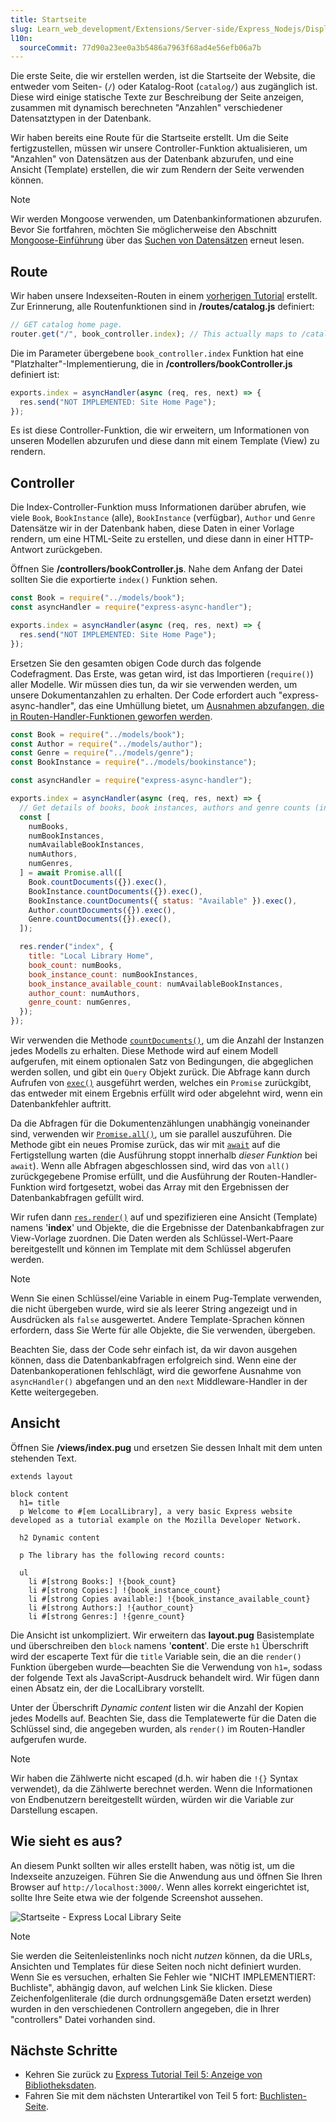 ```yaml
---
title: Startseite
slug: Learn_web_development/Extensions/Server-side/Express_Nodejs/Displaying_data/Home_page
l10n:
  sourceCommit: 77d90a23ee0a3b5486a7963f68ad4e56efb06a7b
---
```


Die erste Seite, die wir erstellen werden, ist die Startseite der Website, die entweder vom Seiten- (`/`) oder Katalog-Root (`catalog/`) aus zugänglich ist. Diese wird einige statische Texte zur Beschreibung der Seite anzeigen, zusammen mit dynamisch berechneten "Anzahlen" verschiedener Datensatztypen in der Datenbank.

Wir haben bereits eine Route für die Startseite erstellt. Um die Seite fertigzustellen, müssen wir unsere Controller-Funktion aktualisieren, um "Anzahlen" von Datensätzen aus der Datenbank abzurufen, und eine Ansicht (Template) erstellen, die wir zum Rendern der Seite verwenden können.

> [!NOTE]
> Wir werden Mongoose verwenden, um Datenbankinformationen abzurufen.
> Bevor Sie fortfahren, möchten Sie möglicherweise den Abschnitt [Mongoose-Einführung](/de/docs/Learn_web_development/Extensions/Server-side/Express_Nodejs/mongoose#mongoose_primer) über das [Suchen von Datensätzen](/de/docs/Learn_web_development/Extensions/Server-side/Express_Nodejs/mongoose#searching_for_records) erneut lesen.

## Route

Wir haben unsere Indexseiten-Routen in einem [vorherigen Tutorial](/de/docs/Learn_web_development/Extensions/Server-side/Express_Nodejs/routes) erstellt. Zur Erinnerung, alle Routenfunktionen sind in **/routes/catalog.js** definiert:

```js
// GET catalog home page.
router.get("/", book_controller.index); // This actually maps to /catalog/ because we import the route with a /catalog prefix
```

Die im Parameter übergebene `book_controller.index` Funktion hat eine "Platzhalter"-Implementierung, die in **/controllers/bookController.js** definiert ist:

```js
exports.index = asyncHandler(async (req, res, next) => {
  res.send("NOT IMPLEMENTED: Site Home Page");
});
```

Es ist diese Controller-Funktion, die wir erweitern, um Informationen von unseren Modellen abzurufen und diese dann mit einem Template (View) zu rendern.

## Controller

Die Index-Controller-Funktion muss Informationen darüber abrufen, wie viele `Book`, `BookInstance` (alle), `BookInstance` (verfügbar), `Author` und `Genre` Datensätze wir in der Datenbank haben, diese Daten in einer Vorlage rendern, um eine HTML-Seite zu erstellen, und diese dann in einer HTTP-Antwort zurückgeben.

Öffnen Sie **/controllers/bookController.js**. Nahe dem Anfang der Datei sollten Sie die exportierte `index()` Funktion sehen.

```js
const Book = require("../models/book");
const asyncHandler = require("express-async-handler");

exports.index = asyncHandler(async (req, res, next) => {
  res.send("NOT IMPLEMENTED: Site Home Page");
});
```

Ersetzen Sie den gesamten obigen Code durch das folgende Codefragment. Das Erste, was getan wird, ist das Importieren (`require()`) aller Modelle. Wir müssen dies tun, da wir sie verwenden werden, um unsere Dokumentanzahlen zu erhalten. Der Code erfordert auch "express-async-handler", das eine Umhüllung bietet, um [Ausnahmen abzufangen, die in Routen-Handler-Funktionen geworfen werden](/de/docs/Learn_web_development/Extensions/Server-side/Express_Nodejs/routes#handling_exceptions_in_route_functions).

```js
const Book = require("../models/book");
const Author = require("../models/author");
const Genre = require("../models/genre");
const BookInstance = require("../models/bookinstance");

const asyncHandler = require("express-async-handler");

exports.index = asyncHandler(async (req, res, next) => {
  // Get details of books, book instances, authors and genre counts (in parallel)
  const [
    numBooks,
    numBookInstances,
    numAvailableBookInstances,
    numAuthors,
    numGenres,
  ] = await Promise.all([
    Book.countDocuments({}).exec(),
    BookInstance.countDocuments({}).exec(),
    BookInstance.countDocuments({ status: "Available" }).exec(),
    Author.countDocuments({}).exec(),
    Genre.countDocuments({}).exec(),
  ]);

  res.render("index", {
    title: "Local Library Home",
    book_count: numBooks,
    book_instance_count: numBookInstances,
    book_instance_available_count: numAvailableBookInstances,
    author_count: numAuthors,
    genre_count: numGenres,
  });
});
```

Wir verwenden die Methode [`countDocuments()`](<https://mongoosejs.com/docs/api/model.html#Model.countDocuments()>), um die Anzahl der Instanzen jedes Modells zu erhalten. Diese Methode wird auf einem Modell aufgerufen, mit einem optionalen Satz von Bedingungen, die abgeglichen werden sollen, und gibt ein `Query` Objekt zurück. Die Abfrage kann durch Aufrufen von [`exec()`](https://mongoosejs.com/docs/api/query.html#Query.prototype.exec) ausgeführt werden, welches ein `Promise` zurückgibt, das entweder mit einem Ergebnis erfüllt wird oder abgelehnt wird, wenn ein Datenbankfehler auftritt.

Da die Abfragen für die Dokumentenzählungen unabhängig voneinander sind, verwenden wir [`Promise.all()`](/de/docs/Web/JavaScript/Reference/Global_Objects/Promise/all), um sie parallel auszuführen. Die Methode gibt ein neues Promise zurück, das wir mit [`await`](/de/docs/Web/JavaScript/Reference/Operators/await) auf die Fertigstellung warten (die Ausführung stoppt innerhalb _dieser Funktion_ bei `await`). Wenn alle Abfragen abgeschlossen sind, wird das von `all()` zurückgegebene Promise erfüllt, und die Ausführung der Routen-Handler-Funktion wird fortgesetzt, wobei das Array mit den Ergebnissen der Datenbankabfragen gefüllt wird.

Wir rufen dann [`res.render()`](https://expressjs.com/en/4x/api.html#res.render) auf und spezifizieren eine Ansicht (Template) namens '**index**' und Objekte, die die Ergebnisse der Datenbankabfragen zur View-Vorlage zuordnen. Die Daten werden als Schlüssel-Wert-Paare bereitgestellt und können im Template mit dem Schlüssel abgerufen werden.

> [!NOTE]
> Wenn Sie einen Schlüssel/eine Variable in einem Pug-Template verwenden, die nicht übergeben wurde, wird sie als leerer String angezeigt und in Ausdrücken als `false` ausgewertet. Andere Template-Sprachen können erfordern, dass Sie Werte für alle Objekte, die Sie verwenden, übergeben.

Beachten Sie, dass der Code sehr einfach ist, da wir davon ausgehen können, dass die Datenbankabfragen erfolgreich sind. Wenn eine der Datenbankoperationen fehlschlägt, wird die geworfene Ausnahme von `asyncHandler()` abgefangen und an den `next` Middleware-Handler in der Kette weitergegeben.

## Ansicht

Öffnen Sie **/views/index.pug** und ersetzen Sie dessen Inhalt mit dem unten stehenden Text.

```pug
extends layout

block content
  h1= title
  p Welcome to #[em LocalLibrary], a very basic Express website developed as a tutorial example on the Mozilla Developer Network.

  h2 Dynamic content

  p The library has the following record counts:

  ul
    li #[strong Books:] !{book_count}
    li #[strong Copies:] !{book_instance_count}
    li #[strong Copies available:] !{book_instance_available_count}
    li #[strong Authors:] !{author_count}
    li #[strong Genres:] !{genre_count}
```

Die Ansicht ist unkompliziert. Wir erweitern das **layout.pug** Basistemplate und überschreiben den `block` namens '**content**'. Die erste `h1` Überschrift wird der escaperte Text für die `title` Variable sein, die an die `render()` Funktion übergeben wurde—beachten Sie die Verwendung von `h1=`, sodass der folgende Text als JavaScript-Ausdruck behandelt wird. Wir fügen dann einen Absatz ein, der die LocalLibrary vorstellt.

Unter der Überschrift _Dynamic content_ listen wir die Anzahl der Kopien jedes Modells auf. Beachten Sie, dass die Templatewerte für die Daten die Schlüssel sind, die angegeben wurden, als `render()` im Routen-Handler aufgerufen wurde.

> [!NOTE]
> Wir haben die Zählwerte nicht escaped (d.h. wir haben die `!{}` Syntax verwendet), da die Zählwerte berechnet werden. Wenn die Informationen von Endbenutzern bereitgestellt würden, würden wir die Variable zur Darstellung escapen.

## Wie sieht es aus?

An diesem Punkt sollten wir alles erstellt haben, was nötig ist, um die Indexseite anzuzeigen. Führen Sie die Anwendung aus und öffnen Sie Ihren Browser auf `http://localhost:3000/`. Wenn alles korrekt eingerichtet ist, sollte Ihre Seite etwa wie der folgende Screenshot aussehen.

![Startseite - Express Local Library Seite](locallibary_express_home.png)

> [!NOTE]
> Sie werden die Seitenleistenlinks noch nicht _nutzen_ können, da die URLs, Ansichten und Templates für diese Seiten noch nicht definiert wurden. Wenn Sie es versuchen, erhalten Sie Fehler wie "NICHT IMPLEMENTIERT: Buchliste", abhängig davon, auf welchen Link Sie klicken. Diese Zeichenfolgenliterale (die durch ordnungsgemäße Daten ersetzt werden) wurden in den verschiedenen Controllern angegeben, die in Ihrer "controllers" Datei vorhanden sind.

## Nächste Schritte

- Kehren Sie zurück zu [Express Tutorial Teil 5: Anzeige von Bibliotheksdaten](/de/docs/Learn_web_development/Extensions/Server-side/Express_Nodejs/Displaying_data).
- Fahren Sie mit dem nächsten Unterartikel von Teil 5 fort: [Buchlisten-Seite](/de/docs/Learn_web_development/Extensions/Server-side/Express_Nodejs/Displaying_data/Book_list_page).
